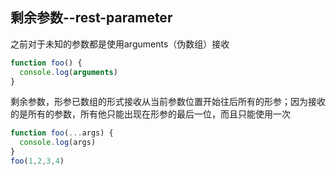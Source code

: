 ## 剩余参数--rest-parameter
之前对于未知的参数都是使用arguments（伪数组）接收
```javascript
function foo() {
  console.log(arguments)
}
```

剩余参数，形参已数组的形式接收从当前参数位置开始往后所有的形参；因为接收的是所有的参数，所有他只能出现在形参的最后一位，而且只能使用一次
```javascript
function foo(...args) {
  console.log(args)
}
foo(1,2,3,4)
```

